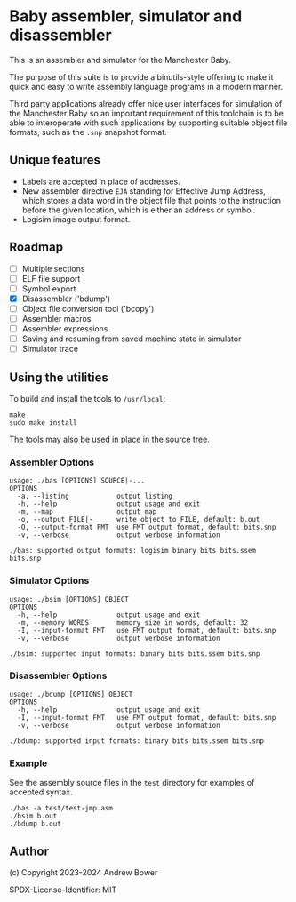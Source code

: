 # Baby assembler, simulator and disassembler

This is an assembler and simulator for the Manchester Baby.

The purpose of this suite is to provide a binutils-style offering to make it quick and easy to write assembly language programs in a modern manner.

Third party applications already offer nice user interfaces for simulation of the Manchester Baby so an important requirement of this toolchain is to be able to interoperate with such applications by supporting suitable object file formats, such as the `.snp` snapshot format.

## Unique features

- Labels are accepted in place of addresses.
- New assembler directive `EJA` standing for Effective Jump Address, which stores a data word in the object file that points to the instruction before the given location, which is either an address or symbol.
- Logisim image output format.

## Roadmap

- [ ] Multiple sections
- [ ] ELF file support
- [ ] Symbol export
- [x] Disassembler ('bdump')
- [ ] Object file conversion tool ('bcopy')
- [ ] Assembler macros
- [ ] Assembler expressions
- [ ] Saving and resuming from saved machine state in simulator
- [ ] Simulator trace

## Using the utilities

To build and install the tools to `/usr/local`:

```
make
sudo make install
```

The tools may also be used in place in the source tree.

### Assembler Options

```
usage: ./bas [OPTIONS] SOURCE|-...
OPTIONS
  -a, --listing            output listing
  -h, --help               output usage and exit
  -m, --map                output map
  -o, --output FILE|-      write object to FILE, default: b.out
  -O, --output-format FMT  use FMT output format, default: bits.snp
  -v, --verbose            output verbose information

./bas: supported output formats: logisim binary bits bits.ssem bits.snp
```

### Simulator Options
```
usage: ./bsim [OPTIONS] OBJECT
OPTIONS
  -h, --help               output usage and exit
  -m, --memory WORDS       memory size in words, default: 32
  -I, --input-format FMT   use FMT output format, default: bits.snp
  -v, --verbose            output verbose information

./bsim: supported input formats: binary bits bits.ssem bits.snp
```

### Disassembler Options
```
usage: ./bdump [OPTIONS] OBJECT
OPTIONS
  -h, --help               output usage and exit
  -I, --input-format FMT   use FMT output format, default: bits.snp
  -v, --verbose            output verbose information

./bdump: supported input formats: binary bits bits.ssem bits.snp
```

### Example

See the assembly source files in the `test` directory for examples of accepted syntax.

```
./bas -a test/test-jmp.asm
./bsim b.out
./bdump b.out
```

## Author

(c) Copyright 2023-2024 Andrew Bower

SPDX-License-Identifier: MIT
